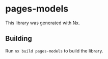 # pages-models

This library was generated with [Nx](https://nx.dev).

## Building

Run `nx build pages-models` to build the library.
